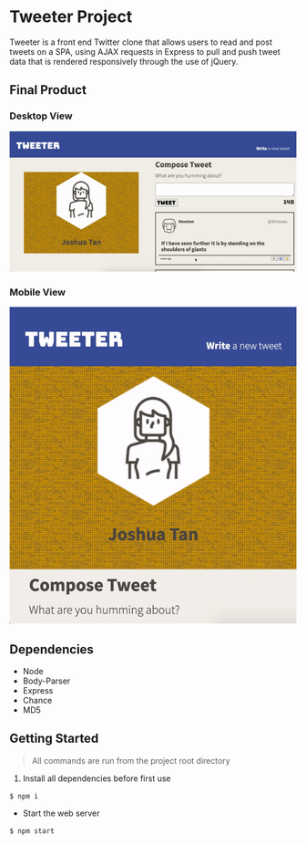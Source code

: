 # Tweeter Project

Tweeter is a front end Twitter clone that allows users to read and post tweets on a SPA, using AJAX requests in Express to pull and push tweet data that is rendered responsively through the use of jQuery.

## Final Product

### Desktop View
!["Desktop Intro GIF"](https://github.com/joshtantan/tweeter/blob/master/docs/desktop_intro.gif)

### Mobile View
!["Mobile Intro GIF"](https://github.com/joshtantan/tweeter/blob/master/docs/mobile_intro.gif)

## Dependencies

- Node
- Body-Parser
- Express
- Chance
- MD5

## Getting Started

> All commands are run from the project root directory
1. Install all dependencies before first use
```shell
$ npm i
```
- Start the web server
```shell
$ npm start
```
